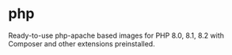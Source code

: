 # php

Ready-to-use php-apache based images for PHP 8.0, 8.1, 8.2 with Composer and other extensions preinstalled.